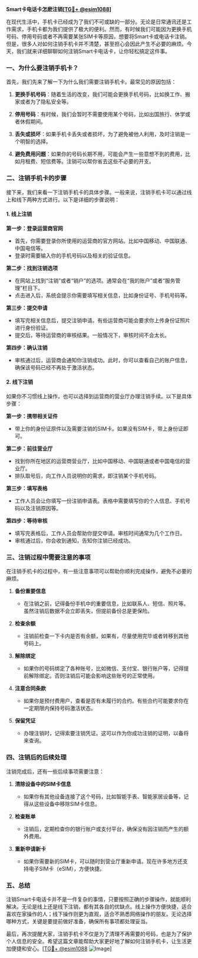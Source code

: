 **Smart卡电话卡怎麽注销[[TG💪+ @esim1088](https://t.me/s/esim1088)]**

在现代生活中，手机卡已经成为了我们不可或缺的一部分。无论是日常通讯还是工作需求，手机卡都为我们提供了极大的便利。然而，有时候我们可能因为更换手机号码、停用号码或者不再需要某张SIM卡等原因，想要将Smart卡或电话卡注销。但是，很多人对如何注销手机卡并不清楚，甚至担心会因此产生不必要的麻烦。今天，我们就来详细聊聊如何注销Smart卡电话卡，让你轻松搞定这件事。

### 一、为什么要注销手机卡？

首先，我们先来了解一下为什么我们需要注销手机卡。最常见的原因包括：

1. **更换手机号码**：随着生活的改变，我们可能会更换手机号码，比如换工作、搬家或者为了隐私安全等。
   
2. **停用号码**：有时候，我们会暂时不需要使用某个号码，比如出国旅行、休学或者休假期间。
   
3. **丢失或损坏**：如果手机卡丢失或者损坏，为了避免被他人利用，及时注销是一个明智的选择。

4. **避免费用问题**：如果你的号码长期不用，可能会产生一些意想不到的费用，比如月租费、短信费等。注销可以帮你省去这些不必要的开支。

### 二、注销手机卡的步骤

接下来，我们来看一下注销手机卡的具体步骤。一般来说，注销手机卡可以通过线上和线下两种方式进行。以下是详细的步骤说明：

#### 1. 线上注销

**第一步：登录运营商官网**
   - 首先，你需要登录你所使用的运营商的官方网站。比如中国移动、中国联通、中国电信等。
   - 登录时需要输入你的手机号码以及相关的验证信息。

**第二步：找到注销选项**
   - 在网站上找到“注销”或者“销户”的选项。通常会在“我的账户”或者“服务管理”栏目下。
   - 点击进入后，系统会提示你需要填写相关信息，比如身份证号、手机号码等。

**第三步：提交申请**
   - 填写完相关信息后，提交注销申请。有些运营商可能会要求你上传身份证照片进行身份验证。
   - 提交后，等待运营商的审核结果。一般情况下，审核时间不会太长。

**第四步：确认注销**
   - 审核通过后，运营商会通知你注销成功。此时，你可以查看自己的账户信息，确保该号码已经不再处于激活状态。

#### 2. 线下注销

如果你不习惯线上操作，也可以选择到运营商的营业厅办理注销手续。以下是具体步骤：

**第一步：携带相关证件**
   - 带上你的身份证原件以及需要注销的SIM卡。如果没有SIM卡，带上身份证即可。

**第二步：前往营业厅**
   - 找到你所在地区的运营商营业厅，比如中国移动、中国联通或者中国电信的营业厅。
   - 排队取号后，向工作人员说明你的需求，即注销某个手机号码。

**第三步：填写表格**
   - 工作人员会让你填写一份注销申请表。表格中需要填写你的个人信息、手机号码以及注销原因等。

**第四步：等待审核**
   - 填写完表格后，工作人员会帮助你提交申请。审核时间通常为几个工作日。
   - 审核通过后，你会收到通知，告知你注销已经成功。

### 三、注销过程中需要注意的事项

在注销手机卡的过程中，有一些注意事项可以帮助你顺利完成操作，避免不必要的麻烦。

1. **备份重要信息**
   - 在注销之前，记得备份手机中的重要信息，比如联系人、短信、照片等。虽然注销后数据不会立即丢失，但提前备份总是更保险。

2. **检查余额**
   - 注销前检查一下卡内是否有余额，如果有，尽量使用完毕或者转移到其他号码上。

3. **解除绑定**
   - 如果你的号码绑定了各种账号，比如微信、支付宝、银行账户等，记得提前解除绑定。否则注销后可能会影响这些账号的正常使用。

4. **注意合同条款**
   - 如果你是预付费用户，查看是否有未履行的合约。有些合约可能要求你在一定期限内保持号码激活状态。

5. **保留凭证**
   - 办理注销时，记得索要注销凭证。这可以作为你成功注销的证明，以备将来查询。

### 四、注销后的后续处理

注销完成后，还有一些后续事项需要注意：

1. **清除设备中的SIM卡信息**
   - 如果你有其他设备连接了这个号码，比如智能手表、智能家居设备等，记得从这些设备中移除SIM卡信息。

2. **检查账单**
   - 注销后，定期检查你的银行账户或支付平台，确保没有因注销而产生的额外费用。

3. **重新申请新卡**
   - 如果你需要新的SIM卡，可以随时到营业厅重新申请。现在许多地方还支持电子SIM卡（eSIM），方便快捷。

### 五、总结

注销Smart卡电话卡并不是一件复杂的事情，只要按照正确的步骤操作，就能顺利解决。无论是线上还是线下注销，都有其各自的优缺点。线上操作方便快捷，适合喜欢在家操作的人；线下操作则更为直观，适合不熟悉网络操作的朋友。无论选择哪种方式，关键是要提前做好准备，确保所有事项都处理妥当。

最后，再次提醒大家，注销手机卡不仅是为了清理不再需要的号码，也是为了保护个人信息的安全。希望这篇文章能帮助大家更好地了解如何注销手机卡，让生活更加便捷和安心。[[TG💪+ @esim1088](https://t.me/s/esim1088) ![Image](https://i.postimg.cc/4NQfJmqS/Snipaste-2025-05-13-00-14-12.png)]